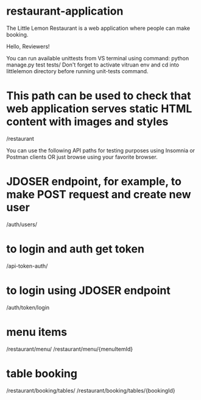 # restaurant-application
The Little Lemon Restaurant is a web application where people can make booking.  

Hello, Reviewers!

You can run available unittests from VS terminal using command: python manage.py test tests/
Don't forget to activate vitruan env and cd into littlelemon directory before running unit-tests command.

# This path can be used to check that web application serves static HTML content with images and styles
/restaurant

You can use the following API paths for testing purposes using Insomnia or Postman clients
OR just browse using your favorite browser.

# JDOSER endpoint, for example, to make POST request and create new user
/auth/users/ 

# to login and auth get token
/api-token-auth/ 
# to login using JDOSER endpoint
/auth/token/login 

# menu items
/restaurant/menu/
/restaurant/menu/{menuItemId}

# table booking 
/restaurant/booking/tables/
/restaurant/booking/tables/{bookingId}

